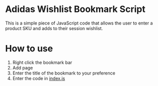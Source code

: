 # Adidas Wishlist Bookmark Script
This is a simple piece of JavaScript code that allows the user to enter a product SKU and adds to their session wishlist.

# How to use
1. Right click the bookmark bar
2. Add page
3. Enter the title of the bookmark to your preference
4. Enter the code in [index.js](index.js)
